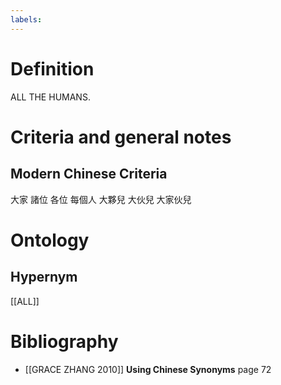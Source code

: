 ```yaml
---
labels: 
---
```


# Definition
ALL THE HUMANS.
# Criteria and general notes
## Modern Chinese Criteria
大家
諸位
各位
每個人
大夥兒
大伙兒
大家伙兒
# Ontology

## Hypernym
[[ALL]]
# Bibliography
- [[GRACE ZHANG 2010]]
**Using Chinese Synonyms** page 72
